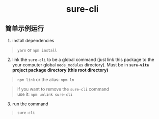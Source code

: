 # <div align="center">sure-cli</div>

## 简单示例运行

1. install dependencies

> `yarn` or `npm install`

2. link the `sure-cli` to be a global command (just link this package to the your computer global `node_modules` directory). Must be in **`sure-vite` project package directory (this root directory)**

> `npm link` or the alias: `npm ln`

> if you want to remove the `sure-cli` command<br/>
> use it: `npm unlink sure-cli`

3. run the command

> `sure-cli`
